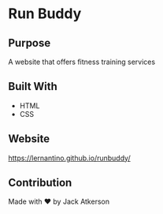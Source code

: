 # Run Buddy

## Purpose
A website that offers fitness training services

## Built With
* HTML
* CSS

## Website
https://lernantino.github.io/runbuddy/

## Contribution
Made with ❤️ by Jack Atkerson

